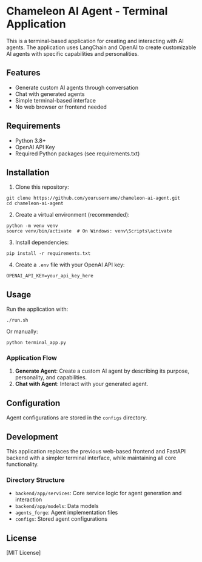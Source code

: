 # Chameleon AI Agent - Terminal Application

This is a terminal-based application for creating and interacting with AI agents. 
The application uses LangChain and OpenAI to create customizable AI agents with specific capabilities and personalities.

## Features

- Generate custom AI agents through conversation
- Chat with generated agents
- Simple terminal-based interface
- No web browser or frontend needed

## Requirements

- Python 3.8+
- OpenAI API Key
- Required Python packages (see requirements.txt)

## Installation

1. Clone this repository:
```
git clone https://github.com/yourusername/chameleon-ai-agent.git
cd chameleon-ai-agent
```

2. Create a virtual environment (recommended):
```
python -m venv venv
source venv/bin/activate  # On Windows: venv\Scripts\activate
```

3. Install dependencies:
```
pip install -r requirements.txt
```

4. Create a `.env` file with your OpenAI API key:
```
OPENAI_API_KEY=your_api_key_here
```

## Usage

Run the application with:
```
./run.sh
```

Or manually:
```
python terminal_app.py
```

### Application Flow

1. **Generate Agent**: Create a custom AI agent by describing its purpose, personality, and capabilities.
2. **Chat with Agent**: Interact with your generated agent.

## Configuration

Agent configurations are stored in the `configs` directory.

## Development

This application replaces the previous web-based frontend and FastAPI backend with a simpler terminal interface, while maintaining all core functionality.

### Directory Structure

- `backend/app/services`: Core service logic for agent generation and interaction
- `backend/app/models`: Data models
- `agents_forge`: Agent implementation files
- `configs`: Stored agent configurations

## License

[MIT License]
